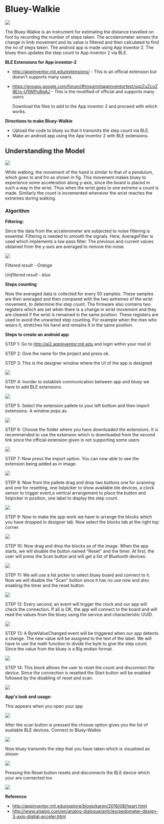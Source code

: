 
# Bluey-Walkie #

![](photo/pedo.png)

  The Bluey-Walkie is an instrument for estimating the distance travelled on foot by recording the number of steps taken. The             accelerometer senses the change in limb movement and its value is filtered and then calculated to find the no of steps taken. The       android app is made using App inventor 2. The bluey then updates the step count to App inventor 2 via BLE. 

**BLE Extensions for App inventor-2** 
* http://appinventor.mit.edu/extensions/ - This is an official extension but doesn't supports many users.
* https://groups.google.com/forum/#!msg/mitappinventortest/xqzZuZcoZ8E/o-U1IWPuBgAJ - This is the modified of official and supports many    users

  Download the files to add to the App inventor 2 and proceed with which works.

**Directions to make Bluey-Walkie**
* Upload the code to bluey so that it transmits the step count via BLE.
* Make an android app using the App inventor 2 with BLE extensions.

## Understanding the Model ##

![](photo/swing.jpg)

  While walking, the movement of the hand is similar to that of a pendulum, which goes to and fro as shown in fig. This movement makes     bluey to experience some acceleration along y-axis, since the board is placed in such a way in the wrist. Thus when the wrist goes       to one extreme a count is made. Similarly the count is incremented whenever the wrist reaches the extremes during walking.
  
### Algorithm ###
  
  **Filtering:**
  
  Since the data from the accelerometer are subjected to noise filtering is essential. Filtering is needed to smooth the signals. Here,   AverageFilter is used which implements a low pass filter. The previous and current values obtained from the y-axis are averaged to       remove the noise. 

  ![](photo/graph.PNG)
   
  *Filtered result - Orange*
 
  *Unfiltered result - blue*
  
  **Steps counting**
  
  Now the averaged data is collected for every 50 samples. These samples are then averaged and then compared with the two extremes of     the wrist movement, to determine the step count. The firmware also contains two registers which are set when there is a change in       wrist movement and they are cleared if the wrist is remained in the same position. These registers are used to avoid the unwanted       step counting. For example when the man who wears it, stretches his hand and remains it in the same position.
     

**Steps to create an android app**
 
 STEP 1: Go to http://ai2.appinventor.mit.edu and login within your mail id
 
 STEP 2: Give the name for the project and press ok.
 
 STEP 3: This is the designer window where the UI of the app is designed
 
 ![](photo/developer.png)

 STEP 4: Inorder to establish communication between app and bluey we have to add BLE extensions.
 
 ![](photo/extensions.png)
 
 STEP 5: Select the extension pallete to your left bottom and then import extensions. A window pops as.
 
 ![](photo/choose.png)
 
 STEP 6: Choose the folder where you have downloaded the extensions. It is recommended to use the extension which is downloaded from the          second link since the official extension given is not supporting some users
 
 ![](photo/addextension.png)
 
 STEP 7: Now press the import option. You can now able to see the extension being added as in image.
 
 ![](photo/extended.png)
 
 STEP 8: Now from the pallete drag and drop two buttons one for scanning and one for resetting, one listpicker to show available ble              devices, a clock sensor to trigger event,a vertical arrangement to place the button and listpicker in position, one label to            display the step count.
 
 ![](photo/drag.png)
 
STEP 9: Now to make the app work we have to arrange the blocks which you have dropped in designer tab. Now select the blocks tab at the         right top corner. 

![](photo/block.png)

STEP 10: Now drag and drop the blocks as of the image. When the app starts, we will disable the button named "Reset" and the timer.
         At first, the user will press the Scan button and will get a list of Bluetooth devices. 
       
![](photo/fade.PNG)

STEP 11: We will use a list picker to select bluey board and connect to it. Now we will disable the "Scan" button since it has no use            now and also enabling the timer and the reset button.

![](photo/paired.PNG)

STEP 12: Every second, an event will trigger the clock and our app will check the connection. If all is OK, the app will connect to the          board and will read the values from the bluey using the service and characteristic UUID.

![](photo/uuid.PNG)

STEP 13: A ByteValueChanged event will be triggered when our app detects a change. The new value will be assigned to the text of the              label. We will have to use the math function to divide the byte to give the step count. Since the value from the bluey is a Big          endian format.

![](photo/endianes.PNG)

STEP 14: This block alllows the user to reset the count and disconnect the device. Since the connection is resetted the Start button              will be enabled followed by the disabling of reset and scan.

![](photo/reset.PNG)

**App's look and usage:**

This appears when you open your app

![](photo/start.jpeg)

After the scan button is pressed the choose option gives you the list of available BLE devices. Connect to Bluey-Walkie

![](photo/list.jpeg)

Now bluey transmits the step that you have taken which is visualised as shown

![](photo/count.jpeg)

Pressing the Reset button resets and disconnects the BLE device which your are connected too

![](photo/reset.jpeg)



**Reference**
* http://appinventor.mit.edu/explore/blogs/karen/2016/08/heart.html
* http://www.analog.com/en/analog-dialogue/articles/pedometer-design-3-axis-digital-acceler.html



 
